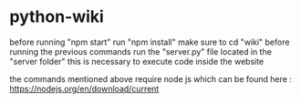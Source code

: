 # python-wiki

before running "npm start" run "npm install" make sure to cd "wiki" before running the previous commands
run the "server.py" file located in the "server folder" this is necessary to execute code inside the website

the commands mentioned above require node js which can be found here : https://nodejs.org/en/download/current

